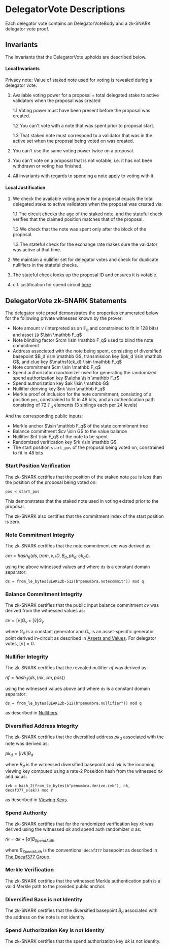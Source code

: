 # DelegatorVote Descriptions

Each delegator vote contains an DelegatorVoteBody and a zk-SNARK delegator vote proof.

## Invariants

The invariants that the DelegatorVote upholds are described below.

#### Local Invariants

Privacy note: Value of staked note used for voting is revealed during a delegator vote.

1. Available voting power for a proposal = total delegated stake to active validators when the proposal was created

    1.1 Voting power must have been present before the proposal was created.

    1.2 You can't vote with a note that was spent prior to proposal start.

    1.3 That staked note must correspond to a validator that was in the active set when the
proposal being voted on was created.

2. You can't use the same voting power twice on a proposal.

3. You can't vote on a proposal that is not votable, i.e. it has not been withdrawn or voting has finished.

4. All invariants with regards to spending a note apply to voting with it.

#### Local Justification

1. We check the available voting power for a proposal equals the total delegated stake to active validators when the proposal was created via:

    1.1 The circuit checks the age of the staked note, and the stateful check verifies that the claimed position matches that of the proposal.

    1.2 We check that the note was spent only after the block of the proposal.

    1.3 The stateful check for the exchange rate makes sure the validator was active at that time.

2. We maintain a nullifier set for delegator votes and check for duplicate nullifiers in the stateful checks.

3. The stateful check looks up the proposal ID and ensures it is votable.

4. c.f. justification for spend circuit [here](../../shielded_pool/action/spend.md)

## DelegatorVote zk-SNARK Statements

The delegator vote proof demonstrates the properties enumerated below for the following private witnesses known by the prover:

* Note amount $v$ (interpreted as an $\mathbb F_q$ and constrained to fit in 128 bits) and asset `ID` $\isin \mathbb F_q$
* Note blinding factor $rcm \isin \mathbb F_q$ used to blind the note commitment
* Address associated with the note being spent, consisting of diversified basepoint $B_d \isin \mathbb G$,
transmission key $pk_d \isin \mathbb G$, and clue key $\mathsf{ck_d} \isin \mathbb F_q$
* Note commitment $cm \isin \mathbb F_q$
* Spend authorization randomizer used for generating the randomized spend authorization key $\alpha \isin \mathbb F_r$
* Spend authorization key $ak \isin \mathbb G$
* Nullifier deriving key $nk \isin \mathbb F_q$
* Merkle proof of inclusion for the note commitment, consisting of a position `pos`, constrained to fit in 48 bits, and an authentication path consisting of 72 $\mathbb F_q$ elements (3 siblings each per 24 levels)

And the corresponding public inputs:

* Merkle anchor $\isin \mathbb F_q$ of the state commitment tree
* Balance commitment $cv \isin G$ to the value balance
* Nullifier $nf \isin F_q$ of the note to be spent
* Randomized verification key $rk \isin \mathbb G$
* The start position `start_pos` of the proposal being voted on, constrained to fit in 48 bits

### Start Position Verification

The zk-SNARK certifies that the position of the staked note `pos` is less than the position of the proposal being voted on:

`pos < start_pos`

This demonstrates that the staked note used in voting existed prior to the proposal.

The zk-SNARK also certifies that the commitment index of the start position is zero.

### Note Commitment Integrity

The zk-SNARK certifies that the note commitment $cm$ was derived as:

$cm = hash_6(ds, (rcm, v, ID, B_d, pk_d, ck_d))$.

using the above witnessed values and where `ds` is a constant domain separator:

`ds = from_le_bytes(BLAKE2b-512(b"penumbra.notecommit")) mod q`

### Balance Commitment Integrity

The zk-SNARK certifies that the public input balance commitment $cv$ was derived from the witnessed values as:

$cv = [v] G_v + [\widetilde{v}] G_{\widetilde{v}}$

where $G_{\widetilde{v}}$ is a constant generator and $G_v$ is an asset-specific generator point derived in-circuit as described in [Assets and Values](../../assets.md). For delegator votes, $[\widetilde{v}] = 0$.

### Nullifier Integrity

The zk-SNARK certifies that the revealed nullifier $nf$ was derived as:

$nf = hash_3(ds, (nk, cm, pos))$

using the witnessed values above and where `ds` is a constant domain separator:

`ds = from_le_bytes(BLAKE2b-512(b"penumbra.nullifier")) mod q`

as described in [Nullifiers](../../sct/nullifiers.md).

### Diversified Address Integrity

The zk-SNARK certifies that the diversified address $pk_d$ associated with the note was derived as:

$pk_d ​= [ivk] B_d$

where $B_d$ is the witnessed diversified basepoint and $ivk$ is the incoming viewing key computed using a rate-2 Poseidon hash from the witnessed $nk$ and $ak$ as:

`ivk = hash_2(from_le_bytes(b"penumbra.derive.ivk"), nk, decaf377_s(ak)) mod r`

as described in [Viewing Keys](../../addresses_keys/viewing_keys.md).

### Spend Authority

The zk-SNARK certifies that for the randomized verification key $rk$ was derived using the witnessed $ak$ and spend auth randomizer $\alpha$ as:

$rk = ak + [\alpha]B_{SpendAuth}$

where $B_{SpendAuth}$ is the conventional `decaf377` basepoint as described in [The Decaf377 Group](../../crypto/decaf377.md).

### Merkle Verification

The zk-SNARK certifies that the witnessed Merkle authentication path is a valid Merkle path to the provided public anchor.

### Diversified Base is not Identity

The zk-SNARK certifies that the diversified basepoint $B_d$ associated with the address on the note is not identity.

### Spend Authorization Key is not Identity

The zk-SNARK certifies that the spend authorization key $ak$ is not identity.

